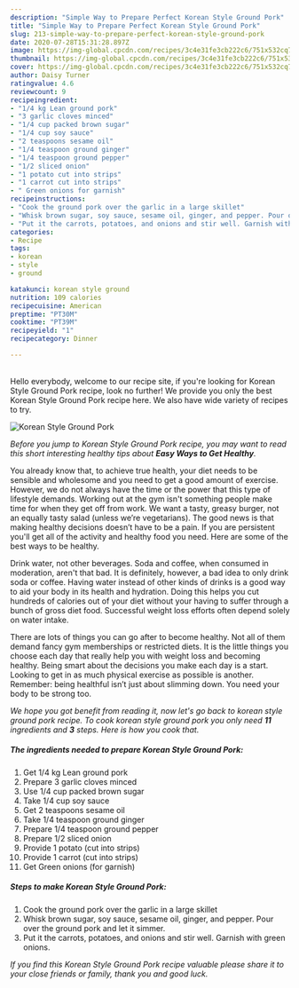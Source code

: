 ```yaml
---
description: "Simple Way to Prepare Perfect Korean Style Ground Pork"
title: "Simple Way to Prepare Perfect Korean Style Ground Pork"
slug: 213-simple-way-to-prepare-perfect-korean-style-ground-pork
date: 2020-07-28T15:31:28.897Z
image: https://img-global.cpcdn.com/recipes/3c4e31fe3cb222c6/751x532cq70/korean-style-ground-pork-recipe-main-photo.jpg
thumbnail: https://img-global.cpcdn.com/recipes/3c4e31fe3cb222c6/751x532cq70/korean-style-ground-pork-recipe-main-photo.jpg
cover: https://img-global.cpcdn.com/recipes/3c4e31fe3cb222c6/751x532cq70/korean-style-ground-pork-recipe-main-photo.jpg
author: Daisy Turner
ratingvalue: 4.6
reviewcount: 9
recipeingredient:
- "1/4 kg Lean ground pork"
- "3 garlic cloves minced"
- "1/4 cup packed brown sugar"
- "1/4 cup soy sauce"
- "2 teaspoons sesame oil"
- "1/4 teaspoon ground ginger"
- "1/4 teaspoon ground pepper"
- "1/2 sliced onion"
- "1 potato cut into strips"
- "1 carrot cut into strips"
- " Green onions for garnish"
recipeinstructions:
- "Cook the ground pork over the garlic in a large skillet"
- "Whisk brown sugar, soy sauce, sesame oil, ginger, and pepper. Pour over the ground pork and let it simmer."
- "Put it the carrots, potatoes, and onions and stir well. Garnish with green onions."
categories:
- Recipe
tags:
- korean
- style
- ground

katakunci: korean style ground 
nutrition: 109 calories
recipecuisine: American
preptime: "PT30M"
cooktime: "PT39M"
recipeyield: "1"
recipecategory: Dinner

---
```

<br>
Hello everybody, welcome to our recipe site, if you're looking for Korean Style Ground Pork recipe, look no further! We provide you only the best Korean Style Ground Pork recipe here. We also have wide variety of recipes to try.
<br>


![Korean Style Ground Pork](https://img-global.cpcdn.com/recipes/3c4e31fe3cb222c6/751x532cq70/korean-style-ground-pork-recipe-main-photo.jpg)

<i>Before you jump to Korean Style Ground Pork recipe, you may want to read this short interesting healthy tips about <strong>Easy Ways to Get Healthy</strong>.</i>

You already know that, to achieve true health, your diet needs to be sensible and wholesome and you need to get a good amount of exercise. However, we do not always have the time or the power that this type of lifestyle demands. Working out at the gym isn't something people make time for when they get off from work. We want a tasty, greasy burger, not an equally tasty salad (unless we’re vegetarians). The good news is that making healthy decisions doesn’t have to be a pain. If you are persistent you'll get all of the activity and healthy food you need. Here are some of the best ways to be healthy.

Drink water, not other beverages. Soda and coffee, when consumed in moderation, aren't that bad. It is definitely, however, a bad idea to only drink soda or coffee. Having water instead of other kinds of drinks is a good way to aid your body in its health and hydration. Doing this helps you cut hundreds of calories out of your diet without your having to suffer through a bunch of gross diet food. Successful weight loss efforts often depend solely on water intake.

There are lots of things you can go after to become healthy. Not all of them demand fancy gym memberships or restricted diets. It is the little things you choose each day that really help you with weight loss and becoming healthy. Being smart about the decisions you make each day is a start. Looking to get in as much physical exercise as possible is another. Remember: being healthful isn’t just about slimming down. You need your body to be strong too. 


<i>We hope you got benefit from reading it, now let's go back to korean style ground pork recipe. To cook korean style ground pork you only need <strong>11</strong> ingredients and <strong>3</strong> steps. Here is how you cook that.
</i>

##### The ingredients needed to prepare Korean Style Ground Pork:

1. Get 1/4 kg Lean ground pork
1. Prepare 3 garlic cloves minced
1. Use 1/4 cup packed brown sugar
1. Take 1/4 cup soy sauce
1. Get 2 teaspoons sesame oil
1. Take 1/4 teaspoon ground ginger
1. Prepare 1/4 teaspoon ground pepper
1. Prepare 1/2 sliced onion
1. Provide 1 potato (cut into strips)
1. Provide 1 carrot (cut into strips)
1. Get  Green onions (for garnish)


##### Steps to make Korean Style Ground Pork:

1. Cook the ground pork over the garlic in a large skillet
1. Whisk brown sugar, soy sauce, sesame oil, ginger, and pepper. Pour over the ground pork and let it simmer.
1. Put it the carrots, potatoes, and onions and stir well. Garnish with green onions.


<i>If you find this Korean Style Ground Pork recipe valuable please share it to your close friends or family, thank you and good luck.</i>
